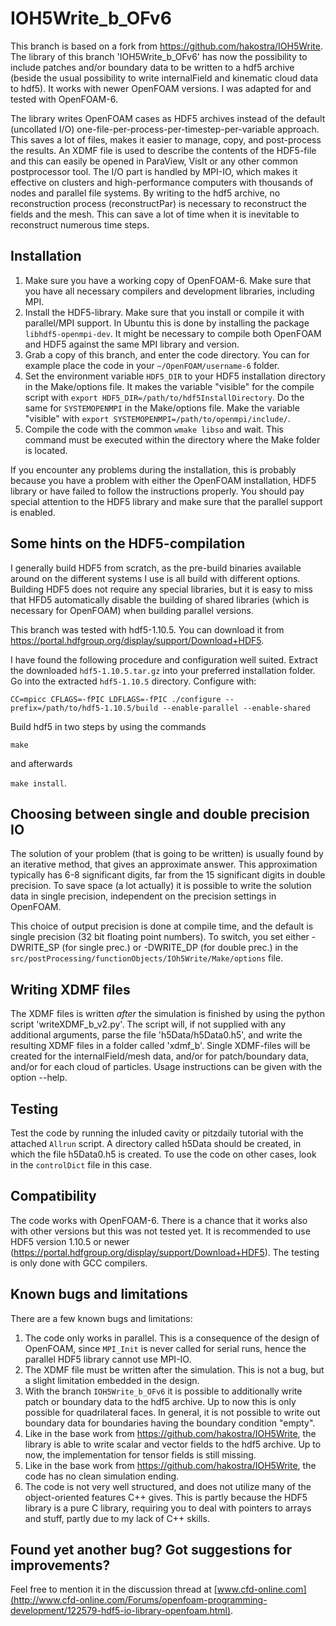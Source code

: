 IOH5Write_b_OFv6
===============

This branch is based on a fork from https://github.com/hakostra/IOH5Write. The library of this branch 'IOH5Write_b_OFv6' has now the possibility to include patches and/or boundary data to be written to a hdf5 archive (beside the usual possibility to write internalField and kinematic cloud data to hdf5). It works with newer OpenFOAM versions. I was adapted for and tested with OpenFOAM-6.

The library writes OpenFOAM cases as HDF5 archives instead of the default (uncollated I/O) one-file-per-process-per-timestep-per-variable approach. This saves a lot of files, makes it easier to manage, copy, and post-process the results. An XDMF file is used to describe the contents of the HDF5-file and this can easily be opened in ParaView, VisIt or any other common postprocessor tool. The I/O part is handled by MPI-IO, which makes it effective on clusters and high-performance computers with thousands of nodes and parallel file systems. By writing to the hdf5 archive, no reconstruction process (reconstructPar) is necessary to reconstruct the fields and the mesh. This can save a lot of time when it is inevitable to reconstruct numerous time steps.


Installation
------------
1. Make sure you have a working copy of OpenFOAM-6. Make sure that you have all necessary compilers and development libraries, including MPI. 
2. Install the HDF5-library. Make sure that you install or compile it with parallel/MPI support. In Ubuntu this is done by installing the package ``libhdf5-openmpi-dev``. It might be necessary to compile both OpenFOAM and HDF5 against the same MPI library and version. 
3. Grab a copy of this branch, and enter the code directory. You can for example place the code in your ``~/OpenFOAM/username-6`` folder.
4. Set the environment variable ``HDF5_DIR`` to your HDF5 installation directory in the Make/options file. It makes the variable "visible" for the compile script with ``export HDF5_DIR=/path/to/hdf5InstallDirectory``. Do the same for ``SYSTEMOPENMPI`` in the Make/options file. Make the variable "visible" with ``export SYSTEMOPENMPI=/path/to/openmpi/include/``.
5. Compile the code with the common ``wmake libso`` and wait. This command must be executed within the directory where the Make folder is located.

If you encounter any problems during the installation, this is probably because you have a problem with either the OpenFOAM installation, HDF5 library or have failed to follow the instructions properly. You should pay special attention to the HDF5 library and make sure that the parallel support is enabled.


Some hints on the HDF5-compilation
----------------------------------
I generally build HDF5 from scratch, as the pre-build binaries available around on the different systems I use is all build with different options. Building HDF5 does not require any special libraries, but it is easy to miss that HFD5 automatically disable the building of shared libraries (which is necessary for OpenFOAM) when building parallel versions.

This branch was tested with hdf5-1.10.5. You can download it from https://portal.hdfgroup.org/display/support/Download+HDF5.

I have found the following procedure and configuration well suited.
Extract the downloaded ``hdf5-1.10.5.tar.gz`` into your preferred installation folder.
Go into the extracted ``hdf5-1.10.5`` directory.
Configure with:

``CC=mpicc CFLAGS=-fPIC LDFLAGS=-fPIC ./configure --prefix=/path/to/hdf5-1.10.5/build --enable-parallel --enable-shared``

Build hdf5 in two steps by using the commands 

``make`` 

and afterwards 

``make install``.


Choosing between single and double precision IO
-----------------------------------------------
The solution of your problem (that is going to be written) is usually found by an iterative method, that gives an approximate answer. This approximation typically has 6-8 significant digits, far from the 15 significant digits in double precision. To save space (a lot actually) it is possible to write the solution data in single precision, independent on the precision settings in OpenFOAM.

This choice of output precision is done at compile time, and the default is single precision (32 bit floating point numbers). To switch, you set either -DWRITE_SP (for single prec.) or -DWRITE_DP (for double prec.) in the ``src/postProcessing/functionObjects/IOh5Write/Make/options`` file. 


Writing XDMF files
------------------
The XDMF files is written *after* the simulation is finished by using the python script 'writeXDMF_b_v2.py'. The script will, if not supplied with any additional arguments, parse the file 'h5Data/h5Data0.h5', and write the resulting XDMF files in a folder called 'xdmf_b'. Single XDMF-files will be created for the internalField/mesh data, and/or for patch/boundary data, and/or for each cloud of particles. Usage instructions can be given with the option --help.


Testing
-------
Test the code by running the inluded cavity or pitzdaily tutorial with the attached ``Allrun`` script. A directory called h5Data should be created, in which the file h5Data0.h5 is created. To use the code on other cases, look in the ``controlDict`` file in this case.


Compatibility
-------------
The code works with OpenFOAM-6. There is a chance that it works also with other versions but this was not tested yet. It is recommended to use HDF5 version 1.10.5 or newer (https://portal.hdfgroup.org/display/support/Download+HDF5). The testing is only done with GCC compilers.


Known bugs and limitations
--------------------------
There are a few known bugs and limitations:

1. The code only works in parallel. This is a consequence of the design of OpenFOAM, since ``MPI_Init`` is never called for serial runs, hence the parallel HDF5 library cannot use MPI-IO.
2. The XDMF file must be written after the simulation. This is not a bug, but a slight limitation embedded in the design.
3. With the branch ``IOH5Write_b_OFv6`` it is possible to additionally write patch or boundary data to the hdf5 archive. Up to now this is only possible for quadrilateral faces. In general, it is not possible to write out boundary data for boundaries having the boundary condition "empty".
4. Like in the base work from https://github.com/hakostra/IOH5Write, the library is able to write scalar and vector fields to the hdf5 archive. Up to now, the implementation for tensor fields is still missing.
5. Like in the base work from https://github.com/hakostra/IOH5Write, the code has no clean simulation ending.
6. The code is not very well structured, and does not utilize many of the object-oriented features C++ gives. This is partly because the HDF5 library is a pure C library, requiring you to deal with pointers to arrays and stuff, partly due to my lack of C++ skills. 


Found yet another bug? Got suggestions for improvements?
----------------------------------------------
Feel free to mention it in the discussion thread at [www.cfd-online.com](http://www.cfd-online.com/Forums/openfoam-programming-development/122579-hdf5-io-library-openfoam.html).

